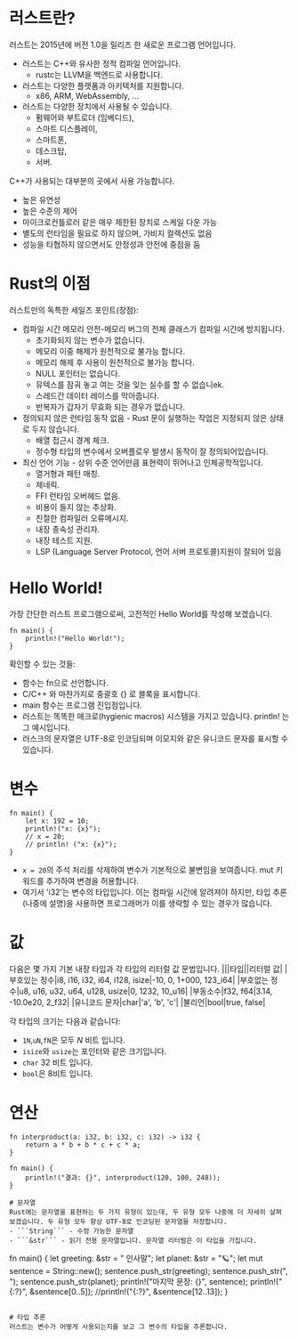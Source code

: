 # 러스트란?

러스트는 2015년에 버전 1.0을 릴리즈 한 새로운 프로그램 언어입니다.
- 러스트는 C++와 유사한 정적 컴파일 언어입니다.
    - rustc는 LLVM을 백엔드로 사용합니다.
- 러스트는 다양한 플랫폼과 아키텍처를 지원합니다.
    - x86, ARM, WebAssembly, ...
- 러스트는 다양한 장치에서 사용될 수 있습니다.
    - 펌웨어와 부트로더 (임베디드),
    - 스마트 디스플레이,
    - 스마트폰,
    - 데스크탑,
    - 서버.

C++가 사용되는 대부분의 곳에서 사용 가능합니다.
- 높은 유연성
- 높은 수준의 제어
- 마이크로컨틀로러 같은 매우 제한된 장치로 스케일 다운 가능
- 별도의 런타임을 필요로 하지 않으며, 가비지 컬렉션도 없음
- 성능을 타협하지 않으면서도 안정성과 안전에 중점을 둠

# Rust의 이점
러스트만의 독특한 세일즈 포인트(장점):
- 컴파일 시간 메모리 안전-메모리 버그의 전체 클래스가 컴파일 시간에 방지됩니다.
    - 초기화되지 않는 변수가 없습니다.
    - 메모리 이중 해제가 원천적으로 불가능 합니다.
    - 메모리 해제 후 사용이 원천적으로 불가능 합니다.
    - NULL 포인터는 없습니다.
    - 뮤텍스를 잠궈 놓고 여는 것을 잊는 실수를 할 수 없습니ek.
    - 스레드간 데이터 레이스를 막아줍니다.
    - 반복자가 갑자기 무효화 되는 경우가 없습니다.
- 정의되지 않은 런타임 동작 없음 - Rust 문이 실행하는 작업은 지정되지 않은 상태로 두지 않습니다.
    - 배열 접근시 경계 체크.
    - 정수형 타입의 변수에서 오버플로우 발생시 동작이 잘 정의되어있습니다.
- 최신 언어 기능 - 상위 수준 언어만큼 표현력이 뛰어나고 인체공학적입니다.
    - 열거형과 패턴 매칭.
    - 제네릭.
    - FFI 런타임 오버헤드 없음.
    - 비용이 들지 않는 추상화.
    - 친절한 컴파일러 오류메시지.
    - 내장 종속성 관리자.
    - 내장 테스트 지원.
    - LSP (Language Server Protocol, 언어 서버 프로토콜)지원이 잘되어 있음

# Hello World!
가장 간단한 러스트 프로그램으로써, 고전적인 Hello World를 작성해 보겠습니다.
```
fn main() {
    println!("Hello World!");
}
```
확인할 수 있는 것들:
- 함수는 fn으로 선언합니다.
- C/C++ 와 마찬가지로 중괄호 {} 로 블록을 표시합니다.
- main 함수는 프로그램 진입점입니다.
- 러스트는 똑똑한 매크로(hygienic macros) 시스템을 가지고 있습니다. println! 는 그 예시입니다.
- 러스크의 문자열은 UTF-8로 인코딩되며 이모지와 같은 유니코드 문자를 표시할 수 있습니다.

# 변수
```
fn main() {
    let x: 192 = 10;
    println!("x: {x}");
    // x = 20;
    // println! ("x: {x}");
}
```
- ```x = 20```의 주석 처리를 삭제하여 변수가 기본적으로 불변임을 보여줍니다. mut 키워드를 추가하여 변경을 허용합니다.
- 여기서 'i32'는 변수의 타입입니다. 이는 컴파일 시간에 알려져야 하지만, 타입 추론(나중에 설명)을 사용하면 프로그래머가 이를 생략할 수 있는 경우가 많습니다.


# 값
다음은 몇 가지 기본 내장 타입과 각 타입의 리터럴 값 문법입니다.
|||타입||리터럴 값|
|부호있는 정수|i8, i16, i32, i64, i128, isize|-10, 0, 1+000, 123_i64|
|부호없는 정수|u8, u16, u32, u64, u128, usize|0, 1232, 10_u16|
|부동소수|f32, f64|3.14, -10.0e20, 2_f32|
|유니코드 문자|char|'a', 'b', 'c'|
|불리언|bool|true, false|

각 타입의 크기는 다음과 같습니다:
- ```1N```,```uN```,```fN```은 모두 _N_ 비트 입니다.
- ```isize```와 ```usize```는 포인터와 같은 크기입니다.
- ```char``` 32 비트 입니다.
- ```bool```은 8비트 입니다.

# 연산
```
fn interproduct(a: i32, b: i32, c: i32) -> i32 {
    return a * b + b * c + c * a;
}

fn main() {
    println!("결과: {}", interproduct(120, 100, 248));
}

# 문자열
Rust에는 문자열을 표현하는 두 가지 유형이 있는데, 두 유형 모두 나중에 더 자세히 살펴 보겠습니다. 두 유형 모두 향상 UTF-8로 인코딩된 문자열을 저장합니다.
- ```String``` - 수정 가능한 문자열
- ```&str``` - 읽기 전용 문자열입니다. 문자열 리터럴은 이 타입을 가집니다.

```
fn main() {
    let greeting: &str = " 인사말";
    let planet: &str = "🪐";
    let mut sentence = String::new();
    sentence.push_str(greeting);
    sentence.push_str(", ");
    sentence.push_str(planet);
    println!("마지막 문장: {}", sentence);
    println!("{:?}", &sentence[0..5]);
    //println!("{:?}", &sentence[12..13]);
}
```

# 타입 추론
러스트는 변수가 어떻게 사용되는지를 보고 그 변수의 타입을 추론합니다.


